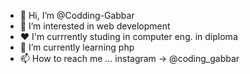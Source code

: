 - 👋 Hi, I’m @Codding-Gabbar
- 👀 I’m interested in web development 
- ♥ I'm currrently studing in computer eng. in diploma
- 🌱 I’m currently learning php 
- 📫 How to reach me ... instagram -> @coding_gabbar

<!---
Codding-Gabbar/Codding-Gabbar is a ✨ special ✨ repository because its `README.md` (this file) appears on your GitHub profile.
You can click the Preview link to take a look at your changes.
--->
